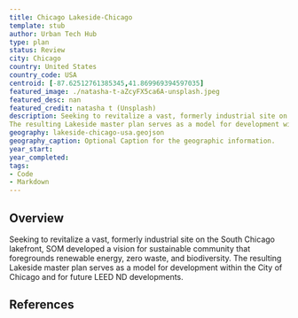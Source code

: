 ```yaml
---
title: Chicago Lakeside-Chicago
template: stub
author: Urban Tech Hub
type: plan
status: Review
city: Chicago
country: United States
country_code: USA
centroid: [-87.62512761385345,41.869969394597035]
featured_image: ./natasha-t-aZcyFX5ca6A-unsplash.jpeg
featured_desc: nan
featured_credit: natasha t (Unsplash)
description: Seeking to revitalize a vast, formerly industrial site on the South Chicago lakefront, SOM developed a vision for sustainable community that foregrounds renewable energy, zero waste, and biodiversity.
The resulting Lakeside master plan serves as a model for development within the City of Chicago and for future LEED ND developments.
geography: lakeside-chicago-usa.geojson
geography_caption: Optional Caption for the geographic information.
year_start:
year_completed:
tags:
- Code
- Markdown
---
```


## Overview

Seeking to revitalize a vast, formerly industrial site on the South Chicago lakefront, SOM developed a vision for sustainable community that foregrounds renewable energy, zero waste, and biodiversity.
The resulting Lakeside master plan serves as a model for development within the City of Chicago and for future LEED ND developments.

## References
